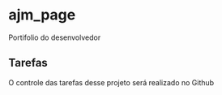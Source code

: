# ajm_page
Portifolio do desenvolvedor

## Tarefas

O controle das tarefas desse projeto será realizado no Github
